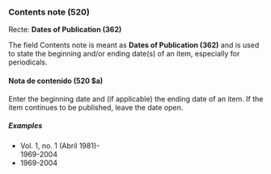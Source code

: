 ### Contents note (520)

Recte: **Dates of Publication (362)**

The field Contents note is meant as **Dates of Publication (362)** and is used to state the beginning and/or ending date(s) of an item, especially for periodicals.

#### Nota de contenido (520 $a)

Enter the beginning date and (if applicable) the ending date of an item. If the item continues to be published, leave the date open.

##### Examples

- Vol. 1, no. 1 (Abril 1981)-  
  1969-2004
- 1969-2004
